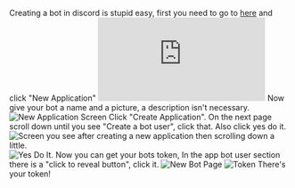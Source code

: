 Creating a bot in discord is stupid easy, first you need to go to [here](https://discordapp.com/developers/applications/me) and click "New Application"
![Application Screen](http://www.zimagez.com/full/0a2a529af951d1ec817defaa1cf6b754283152f1243b382f6924c0fb25bf0a9d81967200da60e74758fa8f3a3aa2fa94818d41c39abe4454.php)
Now give your bot a name and a picture, a description isn't necessary.
![New Application Screen](http://i.imgur.com/e9jorKd.png)
Click "Create Application". On the next page scroll down until you see "Create a bot user", click that. Also click yes do it.
![Screen you see after creating a new application then scrolling down a little.](http://i.imgur.com/lnWW6EK.png)
![Yes Do It.](http://i.imgur.com/zs4HzdZ.png)
Now you can get your bots token, In the app bot user section there is a "click to reveal button", click it.
![New Bot Page](http://i.imgur.com/CZNFK0D.png)
![Token](http://i.imgur.com/L0UlYL4.png)
There's your token!
